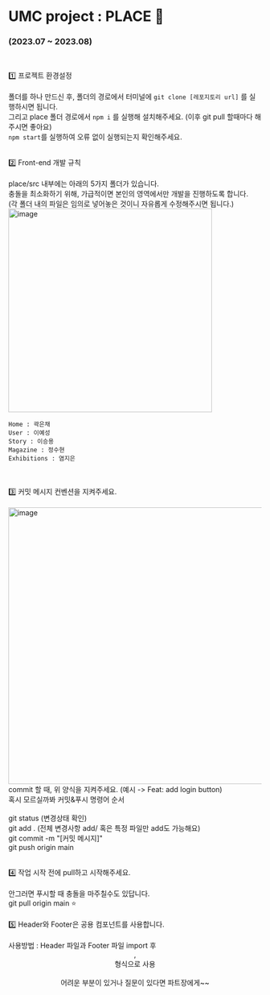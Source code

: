 <h1>UMC project : PLACE 🎱</h1>
<h3>(2023.07 ~ 2023.08)</h3><br/>

1️⃣ 프로젝트 환경설정<br/><br/>
폴더를 하나 만드신 후, 폴더의 경로에서 터미널에 ```git clone [레포지토리 url]``` 를 실행하시면 됩니다.<br/>
그리고 place 폴더 경로에서 ```npm i``` 를 실행해 설치해주세요. (이후 git pull 할때마다 해주시면 좋아요)<br/>
```npm start```를 실행하여 오류 없이 실행되는지 확인해주세요.<br/><br/>

2️⃣ Front-end 개발 규칙<br/><br/>
place/src 내부에는 아래의 5가지 폴더가 있습니다.<br/>
충돌을 최소화하기 위해, 가급적이면 본인의 영역에서만 개발을 진행하도록 합니다.<br/>
(각 폴더 내의 파일은 임의로 넣어놓은 것이니 자유롭게 수정해주시면 됩니다.)<br/>
<img width="405" alt="image" src="https://github.com/PLACE-4th-UMC/PLACE-front/assets/91872300/0ee5fe5d-65b5-4771-9907-e9f364815254"><br/>
```
Home : 곽은채
User : 이예성
Story : 이승용
Magazine : 정수현
Exhibitions : 염지은
```
<br/><br/>
3️⃣ 커밋 메시지 컨벤션을 지켜주세요.<br/><br/>
<img width="550" alt="image" src="https://github.com/PLACE-4th-UMC/PLACE-front/assets/91872300/57ab46a7-139c-4ff9-967e-10c1e4b3bf77"><br/>
commit 할 때, 위 양식을 지켜주세요. (예시 -> Feat: add login button)<br/>
혹시 모르실까봐 커밋&푸시 명령어 순서<br/>
<br/>
git status (변경상태 확인)<br/>
git add . (전체 변경사항 add/ 혹은 특정 파일만 add도 가능해요)<br/>
git commit -m "[커밋 메시지]"<br/>
git push origin main<br/>

<br/>
4️⃣ 작업 시작 전에 pull하고 시작해주세요.<br/><br/>
안그러면 푸시할 때 충돌을 마주칠수도 있답니다.<br/>
git pull origin main ⭐️<br/>

<br/>
5️⃣ Header와 Footer은 공용 컴포넌트를 사용합니다.<br/><br/>
사용방법 : Header 파일과 Footer 파일 import 후 <Header/>, <Footer/> 형식으로 사용
<br/>
<br/>
어려운 부분이 있거나 질문이 있다면 파트장에게~~
